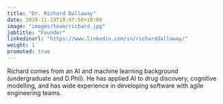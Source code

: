 ```yaml
---
title: "Dr. Richard Dallaway"
date: 2018-11-19T10:47:58+10:00
image: "images/team/richard.jpg"
jobtitle: "Founder"
linkedinurl: "https://www.linkedin.com/in/richarddallaway/"
weight: 1
promoted: true
---
```


Richard comes from an AI and machine learning background (undergraduate and D.Phil). He has applied AI to drug discovery, cognitive modelling, and has wide experience in developing software with agile engineering teams.
